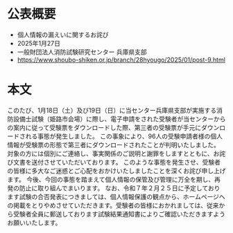 # 公表概要
- 個人情報の漏えいに関するお詫び
- 2025年1月27日
- 一般財団法人消防試験研究センター 兵庫県支部
- https://www.shoubo-shiken.or.jp/branch/28hyougo/2025/01/post-9.html

# 本文
このたび、1月18日（土）及び19日（日）に当センター兵庫県支部が実施する消防設備士試験（姫路市会場）に際し、電子申請をされた受験者が当センターからの案内に従って受験票をダウンロードした際、第三者の受験票が手元にダウンロードされる事態が発生しました。
この事象により、96人の受験申請者様の個人情報が受験票の形態で第三者にダウンロードされたことが判明いたしました。
対象の方には個別にご連絡し、事実関係のご説明と謝罪をしますとともに、お詫び文書を送付させていただいております。
このような事態を発生させ、受験者の皆様に多大なご迷惑とご心配をおかけいたしましたことを深くお詫び申し上げます。
今後、今回の事態を踏まえて個人情報の保管及び管理に万全を期し、再発の防止に取り組んでまいります。
なお、令和７年２月２５日に予定しております試験の合否発表につきましては、個人情報保護の観点から、ホームページへの掲載をとりやめさせていただきます。受験者の皆様におかれましては、従来から受験者全員に郵送しております試験結果通知書によりご確認いただきますようお願いいたします。
